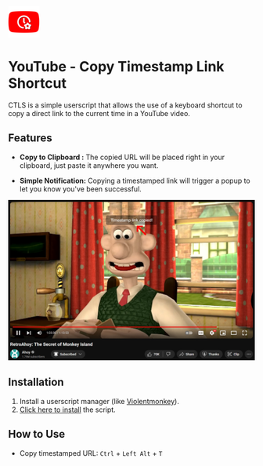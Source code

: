 ![](img/icon.png)
# YouTube - Copy Timestamp Link Shortcut

CTLS is a simple userscript that allows the use of a keyboard shortcut to copy a direct link to the current time in a YouTube video.

## Features

- **Copy to Clipboard :** The copied URL will be placed right in your clipboard, just paste it anywhere you want.

- **Simple Notification:** Copying a timestamped link will trigger a popup to let you know you've been successful.

![](img/preview_1.jpg)

## Installation

1. Install a userscript manager (like [Violentmonkey](https://violentmonkey.github.io/get-it/)).
2. [Click here to install](https://github.com/WesternFreak/YouTube-Copy-Timestamp-Link-Shortcut/raw/main/yt-ctls.user.js) the script.

## How to Use

- Copy timestamped URL: `Ctrl` + `Left Alt` + `T` 
